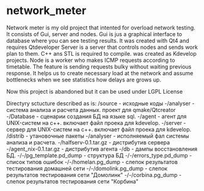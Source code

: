 # network_meter

Network meter is my old project that intented for overload network testing.
It consists of Gui, server and nodes.
Gui is jus a graphical interface to database where you can see testing results. It was created with Qt4 and requires Qtdeveloper
Server is a server that controls nodes and sends work plan to them. C++ ans STL is required to compile. was created as Kdevelop projects.
Node is a worker who makes ICMP requests according to timetable. The feature is sending requests bulky without waiting previous response. It helps us to create necessary load at the network and assume bottlenecks when we see statistics how delays are grows up.

Now this project is abandoned but it can be used under LGPL License

Directyry sctucture described as is:
/source - исходные коды
-/analyser - система анализа и расчета данных. проект для qmake/Qtcreator
-/Database - сценарии создания БД на языке sql.
-/agent - агент для UNIX-систем на c++. включает файл проека для kdevelop.
-/server - сервер для UNIX-систем на c++. включает файл проека для kdevelop.
/distrib - утановочные пакеты
-/analyser - исполняемый фал системы анализа и расчета.
-/halfserv-0.1.tar.gz - дистрибутив сервера
-/agent_nix-0.1.tar.gz - дистрибутив агента
-/db - дампы восстановления БД.
-/-/pg_template.pd_dump - структура БД
-/-/errors_type.pd_dump - список типов ошибок
-/-/homelan.pg_dump - слепок результатов тестирования домашней сети
-/-/domolink.pg_dump - слепок результатов тестирования сети "Домолинк"
-/-/corbina.pg_dump - слепок результатов тестирования сети "Корбина"
